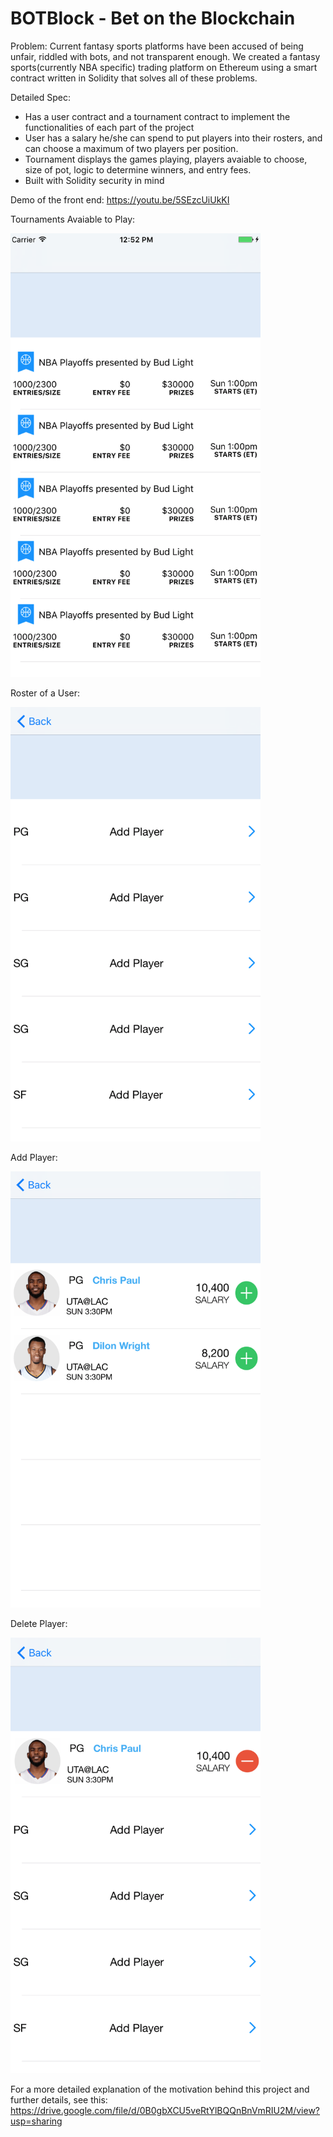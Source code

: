 # BOTBlock - Bet on the Blockchain

Problem: Current fantasy sports platforms have been accused of being unfair, riddled with bots, and not transparent enough.
We created a fantasy sports(currently NBA specific) trading platform on Ethereum using a smart contract written in Solidity that solves all of these problems.

Detailed Spec:
- Has a user contract and a tournament contract to implement the functionalities of each part of the project
- User has a salary he/she can spend to put players into their rosters, and can choose a maximum of two players per position.
- Tournament displays the games playing, players avaiable to choose, size of pot, logic to determine winners, and entry fees.
- Built with Solidity security in mind

Demo of the front end: https://youtu.be/5SEzcUiUkKI


Tournaments Avaiable to Play:

<img src="/demo/tournaments.png" width="400" />


Roster of a User:

<img src="/demo/blank-roster.png" width="400" />


Add Player:

<img src="/demo/add-player.png" width="400" />


Delete Player:

<img src="/demo/delete-player.png" width="400" />




For a more detailed explanation of the motivation behind this project and further details, see this: 
https://drive.google.com/file/d/0B0gbXCU5veRtYlBQQnBnVmRIU2M/view?usp=sharing
